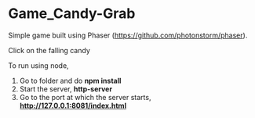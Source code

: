 # Game_Candy-Grab


Simple game built using Phaser (https://github.com/photonstorm/phaser).

Click on the falling candy

To run using node, <br>
1. Go to folder and do **npm install**<br>
2. Start the server, **http-server**<br>
3. Go to the port at which the server starts, **http://127.0.0.1:8081/index.html**
